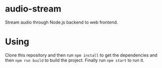 # audio-stream

Stream audio through Node.js backend to web frontend.

# Using

Clone this repository and then run `npm install` to get the dependencies and then `npm run build` to build the project. Finally run `npm start` to run it.

